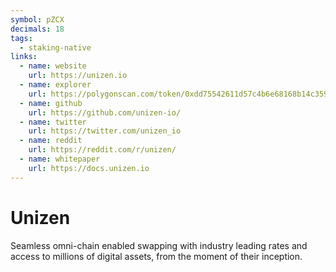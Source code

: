 ```yaml
---
symbol: pZCX
decimals: 18
tags:
  - staking-native
links:
  - name: website
    url: https://unizen.io
  - name: explorer
    url: https://polygonscan.com/token/0xdd75542611d57c4b6e68168b14c3591c539022ed
  - name: github
    url: https://github.com/unizen-io/
  - name: twitter
    url: https://twitter.com/unizen_io
  - name: reddit
    url: https://reddit.com/r/unizen/
  - name: whitepaper
    url: https://docs.unizen.io
---
```


# Unizen

Seamless omni-chain enabled swapping with industry leading rates and access to millions of digital assets, from the moment of their inception.

